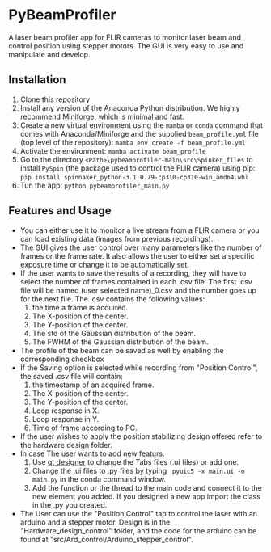 # PyBeamProfiler
A laser beam profiler app for FLIR cameras to monitor laser beam and control position using stepper motors. The GUI is very easy to use and manipulate and develop. 


## Installation
1. Clone this repository
1. Install any version of the Anaconda Python distribution. We highly recommend [Miniforge](https://github.com/conda-forge/miniforge), which is minimal and fast.
1. Create a new virtual environment using the `mamba` or `conda` command that comes with Anaconda/Miniforge and the supplied `beam_profile.yml` file (top level of the repository): `mamba env create -f beam_profile.yml`
1. Activate the environment: `mamba activate beam_profile`
1. Go to the directory `<Path>\pybeamprofiler-main\src\Spinker_files` to install `PySpin` (the package used to control the FLIR camera) using pip: `pip install spinnaker_python-3.1.0.79-cp310-cp310-win_amd64.whl`
1. Tun the app: `python pybeamprofiler_main.py`

## Features and Usage
- You can either use it to monitor a live stream from a FLIR camera or you can load existing data (images from previous recordings).
- The GUI gives the user control over many parameters like the number of frames or the frame rate. It also allows the user to either set a specific exposure time or change it to be automatically set.
- If the user wants to save the results of a recording, they will have to select the number of frames contained in each .csv file. The first .csv file will be named (user selected name)_0.csv and the number goes up for the next file. The .csv contains the following values: 
  1. the time a frame is acquired. 
  2. The X-position of the center. 
  3. The Y-position of the center. 
  4. The std of the Gaussian distribution of the beam. 
  5. The FWHM of the Gaussian distribution of the beam.
- The profile of the beam can be saved as well by enabling the corresponding checkbox
- If the Saving option is selected while recording from "Position Control", the saved .csv file will contain: 
  1. the timestamp of an  acquired frame.
  2. The X-position of the center. 
  3. The Y-position of the center. 
  4. Loop response in X. 
  5. Loop response in Y. 
  6. Time of frame according to PC.
- If the user wishes to apply the position stabilizing design offered refer to the hardware design folder. 
- In case The user wants to add new featurs:
  1. Use [qt designer](https://doc.qt.io/qt-6/qtdesigner-manual.html) to change the Tabs files (.ui files) or add one.
  2. Change the .ui files to .py files by typing ` pyuic5 -x main.ui -o main.py` in the conda command window.
  3. Add the function or the thread to the main code and connect it to the new element you added. If you designed a new app import the class in the .py you created.
- The User can use the "Position Control" tap to control the laser with an arduino and a stepper motor. Design is in the "Hardware_design_control" folder, and the code for the arduino can be found at "src/Ard_control/Arduino_stepper_control".


